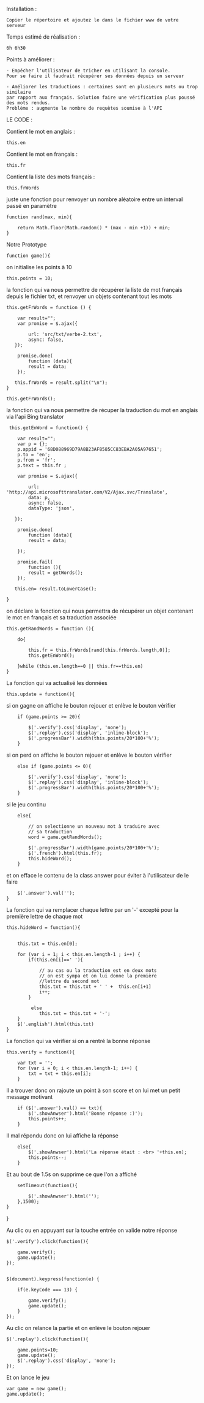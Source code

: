 
Installation :

	Copier le répertoire et ajoutez le dans le fichier www de votre serveur


Temps estimé de réalisation : 

	6h 6h30

Points à améliorer : 

	- Empécher l'utilisateur de tricher en utilisant la console.
	Pour se faire il faudrait récupérer ses données depuis un serveur

	- Améliorer les traductions : certaines sont en plusieurs mots ou trop similaire 
	par rapport aux français. Solution faire une vérification plus poussé des mots rendus.
	Problème : augmente le nombre de requètes soumise à l'API




LE CODE : 




Contient le mot en anglais : 

	this.en

Contient le mot en français : 

	this.fr

Contient la liste des mots français :

	this.frWords

juste une fonction pour renvoyer un nombre aléatoire
entre un interval passé en paramètre

	function rand(max, min){

		return Math.floor(Math.random() * (max - min +1)) + min;
	}

Notre Prototype

	function game(){

on initialise les points à 10

	this.points = 10;
	
la fonction qui va nous permettre de récupérer
la liste de mot français depuis le fichier txt,
et renvoyer un objets contenant tout les mots

	this.getFrWords = function () {

	    var result="";	
	    var promise = $.ajax({

			url: 'src/txt/verbe-2.txt',
			async: false,    
	   });    

	    promise.done(
	    	function (data){         	
	      	result = data;
	    });

	   this.frWords = result.split("\n");   
	}

	this.getFrWords();

la fonction qui va nous permettre de récuper
la traduction du mot en anglais via l'api Bing translator

	 this.getEnWord = function() {

	    var result="";
	    var p = {};
		p.appid = '68D088969D79A8B23AF8585CC83EBA2A05A97651';
		p.to = 'en';
		p.from = 'fr';
		p.text = this.fr ;
		
	    var promise = $.ajax({

			url: 'http://api.microsofttranslator.com/V2/Ajax.svc/Translate',
			data: p,
	        async: false,
	        dataType: 'json',
	      
	   });    

	    promise.done(
	    	function (data){         	
	      	result = data;
	      	
	    });
		
		promise.fail(
	    	function (){         	
	      	result = getWords();
	    });

	   this.en= result.toLowerCase();
	  
	}

			
on déclare la fonction qui nous permettra de récupérer
un objet contenant le mot en français et sa traduction
associée	

	this.getRandWords = function (){
		
		do{
			
			this.fr = this.frWords[rand(this.frWords.length,0)];
			this.getEnWord();

		}while (this.en.length==0 || this.fr==this.en)		
	}	


La fonction qui va actualisé les données

	this.update = function(){
		
si on gagne on affiche le bouton rejouer et enlève le bouton vérifier

		if (game.points >= 20){

			$('.verify').css('display', 'none');
			$('.replay').css('display', 'inline-block');
			$('.progressBar').width(this.points/20*100+'%');		
		}
		
si on perd on affiche le bouton rejouer et enlève le bouton vérifier

		else if (game.points <= 0){

			$('.verify').css('display', 'none');
			$('.replay').css('display', 'inline-block');
			$('.progressBar').width(this.points/20*100+'%');
		}

si le jeu continu

		else{

			// on selectionne un nouveau mot à traduire avec 
			// sa traduction
			word = game.getRandWords();

			$('.progressBar').width(game.points/20*100+'%');
			$('.french').html(this.fr);
			this.hideWord();
		}

et on efface le contenu de la class answer pour
éviter à l'utilisateur de le faire

		$('.answer').val('');
	}

La fonction qui va remplacer chaque lettre par un '-'
excepté pour la première lettre de chaque mot

	this.hideWord = function(){


		this.txt = this.en[0];
		
		for (var i = 1; i < this.en.length-1 ; i++) {
			if(this.en[i]==' '){

			 	// au cas ou la traduction est en deux mots
			 	// on est sympa et on lui donne la première
			 	//lettre du second mot
			 	this.txt = this.txt + ' ' +  this.en[i+1]
			 	i++;
			}
			 		
			 else
			 	this.txt = this.txt + '-';
		}
		$('.english').html(this.txt)
	}

La fonction qui va vérifier si on a rentré la bonne réponse

	this.verify = function(){

		var txt = '';
		for (var i = 0; i < this.en.length-1; i++) {
			txt = txt + this.en[i];
		}

Il a trouver donc on rajoute un point à son score
et on lui met un petit message motivant		

		if ($('.answer').val() == txt){
			$('.showAnwser').html('Bonne réponse :)');
			this.points++;
		}			
Il mal répondu donc on lui affiche la réponse	

		else{
			$('.showAnwser').html('La réponse était : <br> '+this.en);
			this.points--;
		}
Et au bout de 1.5s on supprime ce que l'on a affiché

		setTimeout(function(){

			$('.showAnwser').html('');
		},1500);
	}
}

Au clic ou en appuyant sur la touche entrée on valide notre réponse

	$('.verify').click(function(){

		game.verify();
		game.update();
	});


	$(document).keypress(function(e) {

	    if(e.keyCode === 13) {

	    	game.verify();
	    	game.update();
		}
	});

Au clic on relance la partie et on enlève le bouton rejouer

	$('.replay').click(function(){

		game.points=10;
		game.update();
		$('.replay').css('display', 'none');
	});

Et on lance le jeu

	var game = new game();
	game.update();
